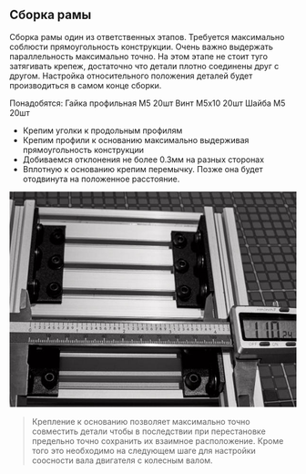 ## Сборка рамы

Сборка рамы один из ответственных этапов. Требуется максимально соблюсти прямоугольность конструкции. Очень важно выдержать параллельность максимально точно.
На этом этапе не стоит туго затягивать крепеж, достаточно что детали плотно соединены друг с другом.
Настройка относительного положения деталей будет производиться в самом конце сборки.

Понадобятся:
Гайка профильная M5 20шт
Винт M5x10 20шт
Шайба M5 20шт

* Крепим уголки к продольным профилям
* Крепим профили к основанию максимально выдерживая прямоугольность конструкции
* Добиваемся отклонения не более 0.3мм на разных сторонах 
* Вплотную к основанию крепим перемычку. Позже она будет отодвинута на положенное расстояние. 

![303_Frame_R5B4651.jpg](img/303_Frame_R5B4651.jpg)

>Крепление к основанию позволяет максимально точно совместить детали чтобы в последствии при перестановке предельно точно сохранить их взаимное расположение. 
> Кроме того это необходимо на следующем шаге для настройки соосности вала двигателя с колесным валом. 